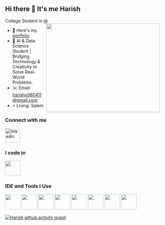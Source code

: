 ## Hi there 👋 It's me Harish

College Student in @ 
<img align="right" width="370" height="290" src="https://i.pinimg.com/originals/47/f0/34/47f0342cec72b800463bf003eac1257e.gif">
- 🔭 Here's my [portfolio](https://)                                                 
- 🌱 AI & Data Science Student | Bridging Technology & Creativity to
  Solve Real-World Problems.
- ✉️ Email: harishs060411@gmail.com
- ⚡ Living: Salem
  
### Connect with me
[<img width="48" height="48" src="https://img.icons8.com/color/48/linkedin.png" alt="linkedin"/>](https://www.linkedin.com/in/harish0604)


### I code in
<img height="50" width="50" src="https://img.icons8.com/color/48/000000/python.png" />

### IDE and Tools I Use
<img height="50" width="50" src="https://img.icons8.com/color/48/000000/visual-studio-code-2019.png"/> <img height="50" width="50" src="https://img.icons8.com/color/48/000000/pycharm.png"/> <img height="50" width="50" src="https://img.icons8.com/color/50/000000/git.png"/> <img height="50" width="50" src="https://img.icons8.com/dusk/64/000000/anaconda.png"/> <img height="50" src="https://img.icons8.com/officel/480/null/java-eclipse.png"/> <img height="50" src="https://img.icons8.com/color/480/null/notion--v1.png" /> <img height="50" width="50" src="https://img.icons8.com/doodle/48/000000/adobe-photoshop.png"/> <img height="50" width="50" src="https://img.icons8.com/color/48/000000/figma--v1.png"/> 




[![Harish github activity graph](https://github-readme-activity-graph.vercel.app/graph?username=Harish-S-6&bg_color=000000&color=de96d9&line=d636d9&point=ffffff&area=true&hide_border=true)](https://github.com/ashutosh00710/github-readme-activity-graph)
